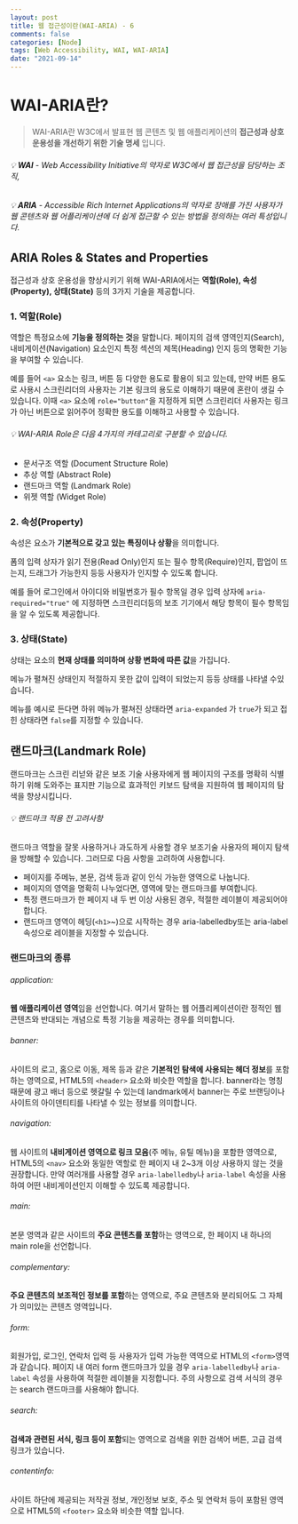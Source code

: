 ```yaml
---
layout: post
title: 웹 접근성이란(WAI-ARIA) - 6
comments: false
categories: [Node]
tags: [Web Accessibility, WAI, WAI-ARIA]
date: "2021-09-14"
---
```


# WAI-ARIA란?

> WAI-ARIA란 W3C에서 발표현 웹 콘텐츠 및 웹 애플리케이션의 **접근성과 상호 운용성을 개선하기 위한 기술 명세** 입니다.


###### 💡 **WAI** - Web Accessibility Initiative의 약자로 W3C에서 웹 접근성을 담당하는 조직,  
###### 💡 **ARIA** - Accessible Rich Internet Applications의 약자로 장애를 가진 사용자가 웹 콘텐츠와 웹 어플리케이션에 더 쉽게 접근할 수 있는 방법을 정의하는 여러 특성입니다.


## ARIA Roles & States and Properties

접근성과 상호 운용성을 향상시키기 위해 WAI-ARIA에서는 **역할(Role), 속성(Property), 상태(State)** 등의 3가지 기술을 제공합니다.

### 1. 역할(Role)

역할은 특정요소에 **기능을 정의하는 것**을 말합니다.
페이지의 검색 영역인지(Search), 내비게이션(Navigation) 요소인지 특정 섹션의 제목(Heading) 인지 등의 명확한 기능을 부여할 수 있습니다.

예를 들어 `<a>` 요소는 링크, 버튼 등 다양한 용도로 활용이 되고 있는데, 
만약 버튼 용도로 사용시 스크린리더의 사용자는 기본 링크의 용도로 이해하기 때문에 혼란이 생길 수 있습니다.
이때 `<a>` 요소에 `role="button"`을 지정하게 되면 스크린리더 사용자는 링크가 아닌 버튼으로 읽어주어 정확한 용도를 이해하고 사용할 수 있습니다.

###### 💡 WAI-ARIA Role은 다음 4가지의 카테고리로 구분할 수 있습니다.
- 문서구조 역할 (Document Structure Role)
- 추상 역할 (Abstract Role)
- 랜드마크 역할 (Landmark Role)
- 위젯 역할 (Widget Role)

### 2. 속성(**Property**)

속성은 요소가 **기본적으로 갖고 있는 특징이나 상황**을 의미합니다. 

폼의 입력 상자가 읽기 전용(Read Only)인지 또는 필수 항목(Require)인지, 팝업이 뜨는지, 드래그가 가능한지 등등 사용자가 인지할 수 있도록 합니다.

예를 들어 로그인에서 아이디와 비밀번호가 필수 항목일 경우 입력 상자에 `aria-required="true"` 에 지정하면 스크린리더등의 보조 기기에서 해당 항목이 필수 항목임을 알 수 있도록 제공합니다.

### 3. 상태(State)

상태는 요소의 **현재 상태를 의미하며 상황 변화에 따른 값**을 가집니다.

메뉴가 펼쳐진 상태인지 적절하지 못한 값이 입력이 되었는지 등등 상태를 나타낼 수있습니다.

메뉴를 예시로 든다면 하위 메뉴가 펼쳐진 상태라면 `aria-expanded` 가 `true`가 되고 접힌 상태라면 `false`를 지정할 수 있습니다.

## 랜드마크(Landmark Role)

랜드마크는 스크린 리넏와 같은 보조 기술 사용자에게 웹 페이지의 구조를 명확히 식별하기 위해 도와주는 표지판 기능으로 효과적인 키보드 탐색을 지원하여 웹 페이지의 탐색을 향상시킵니다.

###### 💡 랜드마크 적용 전 고려사항
랜드마크 역할을 잘못 사용하거나 과도하게 사용할 경우 보조기술 사용자의 페이지 탐색을 방해할 수 있습니다. 그러므로 다음 사항을 고려하여 사용합니다.

- 페이지를 주메뉴, 본문, 검색 등과 같이 인식 가능한 영역으로 나눕니다.
- 페이지의 영역을 명확히 나누었다면, 영역에 맞는 랜드마크를 부여합니다.
- 특정 랜드마크가 한 페이지 내 두 번 이상 사용된 경우, 적절한 레이블이 제공되어야 합니다.
- 랜드마크 영역이 헤딩(`<h1>`~)으로 시작하는 경우 aria-labelledby또는 aria-label 속성으로 레이블을 지정할 수 있습니다.


### 랜드마크의 종류

###### application:
**웹 애플리케이션 영역**임을 선언합니다. 여기서 말하는 웹 어플리케이션이란 정적인 웹 콘텐츠와 반대되는 개념으로 특정 기능을 제공하는 경우를 의미합니다.
    

###### banner:
사이트의 로고, 홈으로 이동, 제목 등과 같은 **기본적인 탐색에 사용되는 헤더 정보**를 포함 하는 영역으로, HTML5의 `<header>` 요소와 비슷한 역할을 합니다.
banner라는 명칭때문에 광고 배너 등으로 헷갈릴 수 있는데 landmark에서 banner는 주로 브랜딩이나 사이트의 아이덴티티를 나타낼 수 있는 정보를 의미합니다.
    
###### navigation:
웹 사이트의 **내비게이션 영역으로 링크 모음**(주 메뉴, 유틸 메뉴)을 포함한 영역으로, 
HTML5의 `<nav>` 요소와 동일한 역할로 한 페이지 내 2~3개 이상 사용하지 않는 것을 권장합니다.
만약 여러개를 사용할 경우 `aria-labelledby`나 `aria-label` 속성을 사용하여 어떤 내비게이션인지 이해할 수 있도록 제공합니다.

###### main:
본문 영역과 같은 사이트의 **주요 콘텐츠를 포함**하는 영역으로, 한 페이지 내 하나의 main role을 선언합니다. 

###### complementary:
**주요 콘텐츠의 보조적인 정보를 포함**하는 영역으로, 주요 콘텐츠와 분리되어도 그 자체가 의미있는 콘텐츠 영역입니다.
    
###### form:
회원가입, 로그인, 연락처 입력 등 사용자가 입력 가능한 역역으로 HTML의 `<form>`영역과 같습니다. 페이지 내 여러 form 랜드마크가 있을 경우 `aria-labelledby`나 `aria-label` 속성을 사용하여 적절한 레이블을 지정합니다.
주의 사항으로 검색 서식의 경우는 search 랜드마크를 사용해야 합니다.
    

###### search:
**검색과 관련된 서식, 링크 등이 포함**되는 영역으로 검색을 위한 검색어 버튼, 고급 검색 링크가 있습니다.

###### contentinfo:
사이트 하단에 제공되는 저작권 정보, 개인정보 보호, 주소 및 연락처 등이 포함된 영역으로
HTML5의 `<footer>` 요소와 비슷한 역할 입니다.